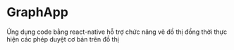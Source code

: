 # GraphApp
Ứng dụng code bằng react-native hỗ trợ chức năng vẽ đồ thị đồng thời thực hiện các phép duyệt cơ bản trên đồ thị
